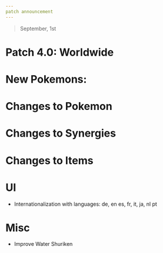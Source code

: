 ```yaml
---
patch announcement
---
```


> September, 1st

# Patch 4.0: Worldwide

# New Pokemons:

# Changes to Pokemon

# Changes to Synergies

# Changes to Items

# UI

- Internationalization with languages: de, en es, fr, it, ja, nl pt

# Misc

- Improve Water Shuriken
